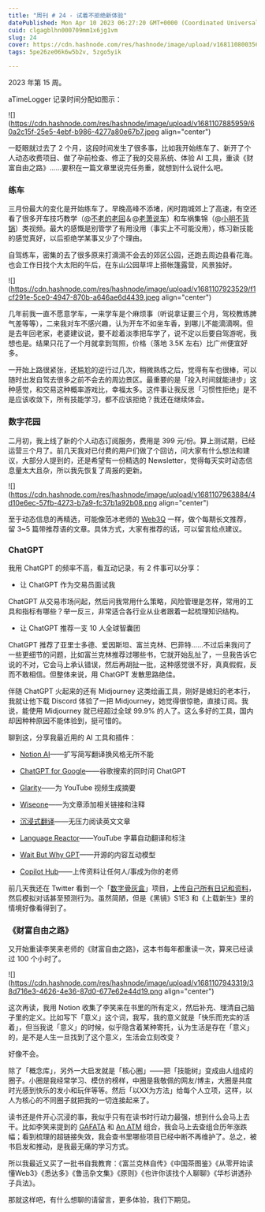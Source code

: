 ```yaml
---
title: "周刊 # 24 - 试着不拒绝新体验"
datePublished: Mon Apr 10 2023 06:27:20 GMT+0000 (Coordinated Universal Time)
cuid: clgagblhn000709mm1x6jg1vm
slug: 24
cover: https://cdn.hashnode.com/res/hashnode/image/upload/v1681108003560/48c861b2-5ff3-43fe-89fc-37009a2208db.jpeg
tags: 5pe26ze06k6w5b2v, 5zgo5yik

---
```


2023 年第 15 周。

aTimeLogger 记录时间分配如图示：

![](https://cdn.hashnode.com/res/hashnode/image/upload/v1681107885959/60a2c15f-25e5-4ebf-b986-4277a80e67b7.jpeg align="center")

一眨眼就过去了 2 个月，这段时间发生了很多事，比如我开始练车了、新开了个人动态收费项目、做了孕前检查、修正了我的交易系统、体验 AI 工具，重读《财富自由之路》……要积在一篇文章里说完任务重，就想到什么说什么吧。

### 练车

三月份最大的变化是开始练车了。早晚高峰不添堵，闲时跑城郊上了高速，有空还看了很多开车技巧教学（@[不老的老回](https://space.bilibili.com/52103692)＆@[老萧说车](https://space.bilibili.com/698396117)）和车祸集锦（@[小明不背锅](https://space.bilibili.com/31814567)）类视频。最大的感慨是别管学了有用没用（事实上不可能没用），练习新技能的感觉真好，以后拒绝学某事又少了个理由。

自驾练车，密集的去了很多原来打滴滴不会去的郊区公园，还跑去周边县看花海。也会工作日找个大太阳的午后，在东山公园草坪上搭帐篷露营，风景独好。

![](https://cdn.hashnode.com/res/hashnode/image/upload/v1681107923529/f1cf291e-5ce0-4947-870b-a646ae6d4439.jpeg align="center")

几年前我一直不愿意学车，一来学车是个麻烦事（听说拿证要三个月，驾校教练脾气差等等），二来我对车不感兴趣，认为开车不如坐车香，到哪儿不能滴滴啊。但是去年回老家，老婆建议说，要不趁着淡季把车学了，说不定以后要自驾游呢，我想也是。结果只花了一个月就拿到驾照，价格（落地 3.5K 左右）比广州便宜好多。

一开始上路很紧张，还尴尬的逆行过几次，稍微熟练之后，觉得有车也很棒，可以随时出发自驾去很多之前不会去的周边景区。最重要的是「投入时间就能进步」这种感觉，和交易这种概率游戏比，幸福太多。这件事让我反思「习惯性拒绝」是不是应该收敛下，所有技能学习，都不应该拒绝？我还在继续体会。

### 数字花园

二月初，我上线了新的个人动态订阅服务，费用是 399 元/份。算上测试期，已经运营三个月了。前几天我对已付费的用户们做了个回访，问大家有什么想法和建议，大部分人提到的，还是希望有一份精选的 Newsletter，觉得每天实时动态信息量太大且杂，所以我先恢复了周报的更新。

![](https://cdn.hashnode.com/res/hashnode/image/upload/v1681107963884/4d10e6ec-57fb-4273-b7a9-fc37b1a92b08.png align="center")

至于动态信息的再精选，可能像范冰老师的 [Web3Q](http://web3q.net/) 一样，做个每期长文推荐，留 3~5 篇带推荐语的文章。具体方式，大家有推荐的话，可以留言给点建议。

### ChatGPT

我用 ChatGPT 的频率不高，看互动记录，有 2 件事可以分享：

* 让 ChatGPT 作为交易员面试我
    

ChatGPT 从交易市场问起，然后问我常用什么策略，风险管理是怎样，常用的工具和指标有哪些？举一反三，非常适合各行业从业者跟着一起梳理知识结构。

* 让 ChatGPT 推荐一支 10 人全球智囊团
    

ChatGPT 推荐了亚里士多德、爱因斯坦、富兰克林、巴菲特……不过后来我问了一些更细节的问题，比如富兰克林推荐过哪些书，它就开始乱扯了，一旦我告诉它说的不对，它会马上承认错误，然后再胡扯一批，这种感觉很不好，真真假假，反而不敢相信。但整体来说，用 ChatGPT 发散思路绝佳。

伴随 ChatGPT 火起来的还有 Midjourney 这类绘画工具，刚好是媳妇的老本行，我就让他下载 Discord 体验了一把 Midjourney，她觉得很惊艳，直接订阅。我说，能使用 Midjourney 就已经超过全球 99.9% 的人了。这么多好的工具，国内却因种种原因不能体验到，挺可惜的。

聊到这，分享我最近用的 AI 工具和插件：

* [Notion AI](https://www.notion.so/product/ai)——扩写简写翻译换风格无所不能
    
* [ChatGPT for Google](https://chrome.google.com/webstore/detail/chatgpt-for-google/jgjaeacdkonaoafenlfkkkmbaopkbilf)——谷歌搜索的同时问 ChatGPT
    
* [Glarity](https://chrome.google.com/webstore/detail/glarity-summary-for-googl/cmnlolelipjlhfkhpohphpedmkfbobjc)——为 YouTube 视频生成摘要
    
* [Wiseone](https://wiseone.io/)——为文章添加相关链接和注释
    
* [沉浸式翻译](https://chrome.google.com/webstore/detail/immersive-translate/bpoadfkcbjbfhfodiogcnhhhpibjhbnh?hl=zh-CN)——无压力阅读英文文章
    
* [Language Reactor](https://www.languagereactor.com/)——YouTube 字幕自动翻译和标注
    
* [Wait But Why GPT](https://github.com/mckaywrigley/wait-but-why-gpt)——开源的内容互动模型
    
* [Copilot Hub](https://app.copilothub.co/home)——上传资料让任何人/事成为你的老师
    

前几天我还在 Twitter 看到一个「[数字骨灰盒](https://twitter.com/ljsabc/status/1639565165090971648)」项目，[上传自己所有日记和资料](https://www.bilibili.com/video/BV1Mg4y1g71v/)，然后模拟对话甚至预测行为。虽然简陋，但是《黑镜》S1E3 和《上载新生》里的情境好像看得到了。

### 《财富自由之路》

又开始重读李笑来老师的《财富自由之路》，这本书每年都重读一次，算来已经读过 100 个小时了。

![](https://cdn.hashnode.com/res/hashnode/image/upload/v1681107943319/38d716e3-4626-4e36-87d0-677e62e44d19.png align="center")

这次再读，我用 Notion 收集了李笑来在书里的所有定义，然后补充、理清自己脑子里的定义。比如写下「意义」这个词，我写，我的意义就是「快乐而充实的活着」，但当我说「意义」的时候，似乎隐含着某种寄托，认为生活是存在「意义」的，是不是人生一旦找到了这个意义，生活会立刻改变？

好像不会。

除了「概念库」，另外一大启发就是「核心圈」——把「技能树」变成由人组成的圈子。小圈是我经常学习、模仿的榜样，中圈是我敬佩的网友/博主，大圈是共度时光感到快乐的发小和玩伴等等。然后「以XX为方法」给每个人立项，这样，以人为核心的不同圈子就把我的一切连接起来了。

读书还是件开心沉浸的事，我似乎只有在读书时行动力最强，想到什么会马上去干。比如李笑来提到的 [GAFATA](http://www.gafata.com/) 和 [An ATM](https://weibo.com/1576218000/My6XxiGLh) 组合，我会马上去查组合历年涨跌幅；看到梳理的超链接失效，我会查书里哪些项目已经中断不再维护了。总之，被书启发和推动，是我最无痛的学习方式。

所以我最近又买了一批书自我教育：《富兰克林自传》《中国茶图鉴》《从零开始读懂Web3》《悉达多》《鲁迅杂文集》《原则》《也许你该找个人聊聊》《华杉讲透孙子兵法》。

那就这样吧，有什么想聊的请留言，更多体验，我们下期见。